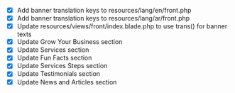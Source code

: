 - [x] Add banner translation keys to resources/lang/en/front.php
- [x] Add banner translation keys to resources/lang/ar/front.php
- [x] Update resources/views/front/index.blade.php to use trans() for banner texts
- [x] Update Grow Your Business section
- [x] Update Services section
- [x] Update Fun Facts section
- [x] Update Services Steps section
- [x] Update Testimonials section
- [x] Update News and Articles section
